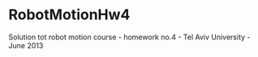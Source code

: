 RobotMotionHw4
==============

Solution tot robot motion course - homework no.4 - Tel Aviv University - June 2013

